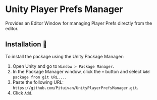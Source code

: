 # Unity Player Prefs Manager
Provides an Editor Window for managing Player Prefs directly from the editor.

## Installation 💾
To install the package using the Unity Package Manager:
1. Open Unity and go to `Window > Package Manager`.
2. In the Package Manager window, click the `+` button and select `Add package from git URL...`.
3. Paste the following URL: `https://github.com/Pituivan/UnityPlayerPrefsManager.git`.
4. Click `Add`.
